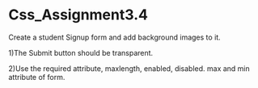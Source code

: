 # Css_Assignment3.4
Create a student Signup form and add background images to it.

1)The Submit button should be transparent.

2)Use the required attribute, maxlength, enabled, disabled. max and min attribute of form.
